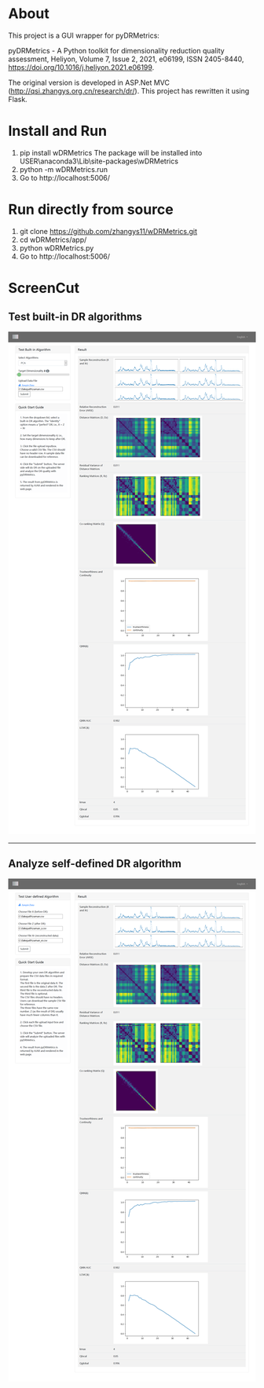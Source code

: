 # About

This project is a GUI wrapper for pyDRMetrics:

   pyDRMetrics - A Python toolkit for dimensionality reduction quality assessment, Heliyon, Volume 7, Issue 2, 2021, e06199, ISSN 2405-8440, https://doi.org/10.1016/j.heliyon.2021.e06199.

The original version is developed in ASP.Net MVC (http://qsi.zhangys.org.cn/research/dr/). This project has rewritten it using Flask. 

# Install and Run

1. pip install wDRMetrics
   The package will be installed into USER\anaconda3\Lib\site-packages\wDRMetrics 
2. python -m wDRMetrics.run
3. Go to http://localhost:5006/

# Run directly from source

1. git clone https://github.com/zhangys11/wDRMetrics.git
2. cd wDRMetrics/app/
3. python wDRMetrics.py
4. Go to http://localhost:5006/

# ScreenCut

## Test built-in DR algorithms
<img src="dr.png">

<hr/>

## Analyze self-defined DR algorithm
<img src="drx.png">